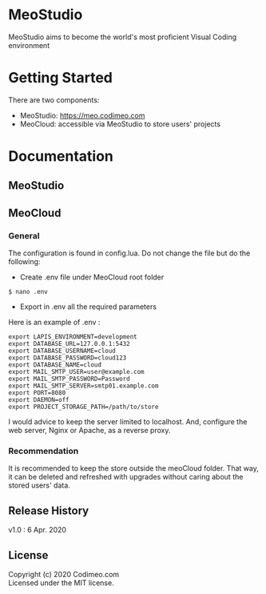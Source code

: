 # MeoStudio

MeoStudio aims to become the world's most proficient Visual Coding environment

# Getting Started

There are two components:
- MeoStudio:    https://meo.codimeo.com
- MeoCloud:     accessible via MeoStudio to store users' projects

# Documentation

## MeoStudio

## MeoCloud

### General
The configuration is found in config.lua. Do not change the file but do the following:
- Create .env file under MeoCloud root folder
```
$ nano .env
```
- Export in .env all the required parameters

Here is an example of .env :
```
export LAPIS_ENVIRONMENT=development
export DATABASE_URL=127.0.0.1:5432
export DATABASE_USERNAME=cloud
export DATABASE_PASSWORD=cloud123
export DATABASE_NAME=cloud
export MAIL_SMTP_USER=user@example.com
export MAIL_SMTP_PASSWORD=Password
export MAIL_SMTP_SERVER=smtp01.example.com
export PORT=8080
export DAEMON=off
export PROJECT_STORAGE_PATH=/path/to/store
```

I would advice to keep the server limited to localhost. And, configure the web server, Nginx or Apache, as a reverse proxy.

### Recommendation

It is recommended to keep the store outside the meoCloud folder. That way, it can be deleted and refreshed with upgrades without caring about 
the stored users' data.

## Release History
v1.0    : 6 Apr. 2020

## License
Copyright (c) 2020 Codimeo.com  
Licensed under the MIT license.
